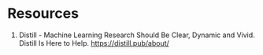 # Resources 

1) Distill - Machine Learning Research Should Be Clear, Dynamic and Vivid. Distill Is Here to Help. https://distill.pub/about/
